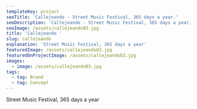 ```yaml
---
templateKey: project
seoTitle: 'Callejeando - Street Music Festival, 365 days a year.'
seoDescription: 'Callejeando - Street Music Festival, 365 days a year.'
seoImage: /assets/callejeando03.jpg
title: 'Callejeando '
slug: callejeando
explanation: 'Street Music Festival, 365 days a year'
featuredImage: /assets/callejeando03.jpg
featuredOnProjectImage: /assets/callejeando03.jpg
images:
  - image: /assets/callejeando03.jpg
tags:
  - tag: Brand
  - tag: Concept
---
```

Street Music Festival, 365 days a year
